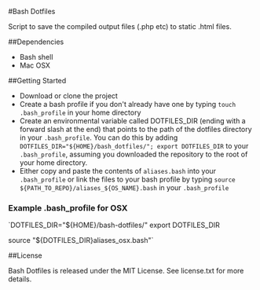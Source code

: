 #Bash Dotfiles

Script to save the compiled output files (.php etc) to static .html files.

##Dependencies

* Bash shell
* Mac OSX

##Getting Started

* Download or clone the project
* Create a bash profile if you don't already have one by typing `touch .bash_profile` in your home directory
* Create an environmental variable called DOTFILES_DIR (ending with a forward slash at the end) that points to the path of the dotfiles directory in your `.bash_profile`. You can do this by adding `DOTFILES_DIR="${HOME}/bash_dotfiles/"; export DOTFILES_DIR` to your `.bash_profile`, assuming you downloaded the repository to the root of your home directory.
* Either copy and paste the contents of `aliases.bash` into your `.bash_profile` or link the files to your bash profile by typing `source ${PATH_TO_REPO}/aliases_${OS_NAME}.bash` in your `.bash_profile`

### Example .bash_profile for OSX
`DOTFILES_DIR="${HOME}/bash-dotfiles/"
export DOTFILES_DIR

source "${DOTFILES_DIR}aliases_osx.bash"`

##License

Bash Dotfiles is released under the MIT License. See license.txt for more details.